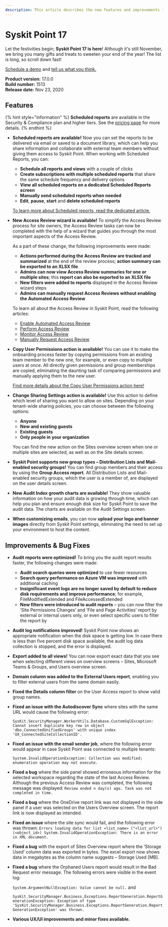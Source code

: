 ```yaml
---
description: This article describes the new features and improvements in Syskit Point version 17.
---
```


# Syskit Point 17

Let the festivities begin; **Syskit Point 17 is here**! Although it's still November, we bring you many gifts and treats to sweeten your end of the year! The list is long, so scroll down fast!

[Schedule a demo](https://www.syskit.com/products/point/request-a-demo/) and [tell us what you think.](https://www.syskit.com/company/contact-us/)

**Product version:** 17.0.0  
**Build number:** 1513  
**Release date:** Nov 23, 2020

## Features

{% hint style="information" %}
**Scheduled reports** are available in the Security & Compliance plan and higher tiers. See the [pricing page](https://www.syskit.com/products/point/pricing/) for more details.
{% endhint %}

* **Scheduled reports are available!** Now you can set the reports to be delivered via email or saved to a document library, which can help you share information and collaborate with external team members without giving them access to Syskit Point. When working with Scheduled Reports, you can:

  * **Schedule all reports and views** with a couple of clicks
  * **Create subscriptions with multiple scheduled reports** that share the same schedule frequency and delivery options
  * **View all scheduled reports on a dedicated Scheduled Reports screen**
  * **Manually send scheduled reports when needed**
  * **Edit**, **pause**, **start** and **delete scheduled reports**

  [To learn more about Scheduled reports, read the dedicated article.](../../governance-and-automation/scheduled-reports.md)

* **New Access Review wizard is available!** To simplify the Access Review process for site owners, the Access Review tasks can now be completed with the help of a wizard that guides you through the most important aspects of the Access Review.

  As a part of these change, the following improvements were made:

  * **Actions performed during the Access Review are tracked and summarized** at the end of the review process; **action summary can be exported to an XLSX file**
  * **Admins can now view Access Review summaries for one or multiple sites**; this **report can also be exported to an XLSX file**
  * **New filters were added to reports** displayed in the Access Review wizard steps
  * **Admins can manually request Access Reviews without enabling the Automated Access Review** 

  To learn all about the Access Review in Syskit Point, read the following articles:

  * [Enable Automated Access Review](../../governance-and-automation/permissions-review/enable-permissions-review.md)
  * [Perform Access Review](../../point-collaborators/resolve-governance-tasks/access-review.md)
  * [Monitor Access Review](../../governance-and-automation/permissions-review/monitor-permissions-review.md)
  * [Manually Request Access Review](../../governance-and-automation/permissions-review/manually-request-permissions-review.md)

* **Copy User Permissions action is available!** You can use it to make the onboarding process faster by copying permissions from an existing team member to the new one, for example, or even copy to multiple users at once. All directly given permissions and group memberships are copied, eliminating the daunting task of comparing permissions and manually applying them to the new user.

  [Find more details about the Copy User Permissions action here!](../../access-management/copy-user-permissions.md)

* **Change Sharing Settings action is available!** Use this action to define which level of sharing you want to allow on sites. Depending on your tenant-wide sharing policies, you can choose between the following options:

  * **Anyone**
  * **New and existing guests**
  * **Existing guests**
  * **Only people in your organization**

  You can find the new action on the Sites overview screen when one or multiple sites are selected, as well as on the Site details screen.

* **Syskit Point supports new group types – Distribution Lists and Mail-enabled security groups!** You can find group members and their access by using the **Group Access report**. All Distribution Lists and Mail-enabled security groups, which the user is a member of, are displayed on the user details screen.
* **New Audit Index growth charts are available!** They show valuable information on how your audit data is growing through time, which can help you plan and ensure enough disk size for Syskit Point to save the audit data. The charts are available on the Audit Settings screen. 
* **When customizing emails**, you can now **upload your logo and banner images** directly from Syskit Point settings, eliminating the need to set up your environment to host the content. 

## Improvements & Bug Fixes

* **Audit reports were optimized!** To bring you the audit report results faster, the following changes were made:
  * **Audit search queries were optimized** to use fewer resources
  * **Search query performance on Azure VM was improved** with additional caching
  * **Insignificant event logs are no longer saved by default to reduce disk requirements and improve performance**; for example, FileModifiedExtended and FileAccessedExtended
  * **New filters were introduced to audit reports** – you can now filter the ‘Site Permissions Changes’ and ‘File and Page Activities’ report by external or internal users only, or even select specific users to filter the report by
* **Audit log notifications improved!** Syskit Point now shows an appropriate notification when the disk space is getting low. In case there is less than five percent disk space available, the audit log data collection is stopped, and the error is displayed. 
* **Export added to all views!** You can now export exact data that you see when selecting different views on overview screens – Sites, Microsoft Teams & Groups, and Users overview screen.   
* **Domain column was added to the External Users report**, enabling you to filter external users from the same domain easily. 
* **Fixed the Details column filter** on the User Access report to show valid group names. 
* **Fixed an issue with the Autodiscover Sync** where sites with the same URL would cause the following error:

  `SysKit.SecurityManager.WorkerUtils.Database.CustomSqlException: Cannot insert duplicate key row in object 'dbo.ConnectedUnifiedGroups' with unique index 'UX_ConnectedSiteCollectionID'.`

* **Fixed an issue with the email sender job**, where the following error would appear in case Syskit Point was connected to multiple tenants:

  `System.InvalidOperationException: Collection was modified; enumeration operation may not execute.`

* **Fixed a bug** where the side panel showed erroneous information for the selected workspace regarding the state of the last Access Review. Although the previous Access Review was completed, the following message was displayed: `Review ended n day(s) ago. Task was not completed in time.`
* **Fixed a bug** where the OneDrive report link was not displayed in the side panel if a user was selected on the Users Overview screen. The report link is now displayed as intended. 
* **Fixed an issue** where the site sync would fail, and the following error was thrown: `Errors loading data for list <list_name> ("<list_url>") (<object_id>) System.InvalidOperationException: There is an error in XML document.`
* **Fixed a bug** with the export of Sites Overview report where the ‘Storage Used’ column data was exported in bytes. The excel export now shows data in megabytes as the column name suggests – Storage Used \[MB\].
* **Fixed a bug** where the Orphaned Users report would result in the Bad Request error message. The following errors were visible in the event log:

  `System.ArgumentNullException: Value cannot be null.` and

  `SysKit.SecurityManager.Business.Exceptions.ReportGeneration.ReportGenerationException: Exception of type 'SysKit.SecurityManager.Business.Exceptions.ReportGeneration.ReportGenerationException' was thrown.`

* **Various UX/UI improvements and minor fixes available.**

